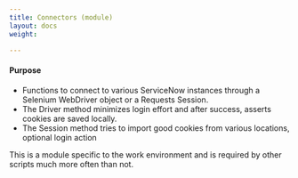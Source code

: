 ```yaml
---
title: Connectors (module)
layout: docs
weight: 

---
```

#### Purpose

* Functions to connect to various ServiceNow instances through a Selenium WebDriver object or a Requests Session. 
* The Driver method minimizes login effort and after success, asserts cookies are saved locally. 
* The Session method tries to import good cookies from various locations, optional login action

This is a module specific to the work environment and is required by other scripts much more often than not. 